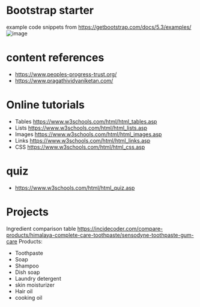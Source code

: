 # Bootstrap starter

example code snippets from https://getbootstrap.com/docs/5.3/examples/
![image](https://github.com/pvnschool/landing-pages/assets/127175800/2e6b1aef-fd8e-402f-8e74-d3f0d34bfe12)

# content references
- https://www.peoples-progress-trust.org/
- https://www.pragathividyaniketan.com/

# Online tutorials
- Tables https://www.w3schools.com/html/html_tables.asp
- Lists https://www.w3schools.com/html/html_lists.asp
- Images https://www.w3schools.com/html/html_images.asp
- Links https://www.w3schools.com/html/html_links.asp
- CSS https://www.w3schools.com/html/html_css.asp 

# quiz 
- https://www.w3schools.com/html/html_quiz.asp

# Projects
Ingredient comparison table https://incidecoder.com/compare-products/himalaya-complete-care-toothpaste/sensodyne-toothpaste-gum-care 
Products:
- Toothpaste
- Soap
- Shampoo
- Dish soap
- Laundry detergent
- skin moisturizer
- Hair oil
- cooking oil
